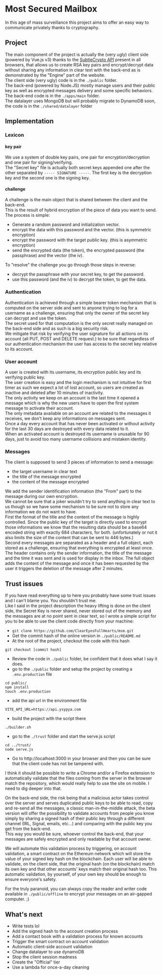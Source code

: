 # Most Secured Mailbox
In this age of mass surveillance this project aims to offer an easy way to communicate privately thanks to cryptography.  

## Project
The main component of the project is actually the (very ugly) client side (powered by Vue.js v3) thanks to the [SubtleCrypto API](https://developer.mozilla.org/fr/docs/Web/API/SubtleCrypto) present in all browsers, that allows us to create RSA key pairs and encrypt/decrypt data without sharing any information in clear text with the back-end as is demonstrated by the "Engine" part of the website.  
The client side (very ugly) code is in the `./public` folder.  
The back-end (powered by Node.JS) mostly manage users and their public key as well as encrypted messages delivery and some specific behaviors.  
The back-end code is in the `./apps/main` folder.  
The datalayer uses MongoDB but will probably migrate to DynamoDB soon, the code is in the `./shared/datalayer` folder  

## Implementation
### Lexicon
#### key pair
We use a system of double key pairs, one pair for encryption/decryption and one pair for signing/verifying.  
The "Secret key" file is actually both secret keys appended one after the other separated by `----- SIGNATURE -----`. The first key is the decryption key and the second one is the signing key.  

#### challenge
A challenge is the main object that is shared between the client and the back-end.  
This is the result of hybrid encryption of the piece of data you want to send. The process is simple:  
- Generate a random password and initialization vector.
- encrypt the data with this password and the vector. (this is symmetric encryption)
- encrypt the password with the target public key. (this is asymmetric encryption)
- send the encrypted data (the token), the encrypted password (the passphrase) and the vector (the iv).
  
To "resolve" the challenge you go through those steps in reverse:
- decrypt the passphrase with your secret key, to get the password.
- use this password (and the iv) to decrypt the token, to get the data.

### Authentication
Authentication is achieved through a simple bearer token mechanism that is computed on the server side and sent to anyone trying to log for a username as a challenge, ensuring that only the owner of the secret key can decrypt and use the token.  
The secret used for that computation is the only secret really managed on the back-end side and as such is a big security risk.  
We mitigate that risk by verifying the user signature for all actions on its account (all PUT, POST and DELETE request.) to be sure that regardless of our authentication mechanism the user has access to the secret key relative to its account.  

### User account
A user is created with its username, its encryption public key and its verifying public key.  
The user creation is easy and the login mechanism is not intuitive for first timer as such we expect a lot of lost account, so users are created as inactive and deleted after 10 minutes of inactivity.  
The only activity we keep on an account is the last time it opened a message which is why the new users have to open the first system message to activate their account.  
The only metadata available on an account are related to the messages it receives, we don't keep any informations on messages sent.  
Once a day every account that has never been activated or without activity for the last 30 days are destroyed with every data related to it.  
When an activated account is destroyed its username is unusable for 90 days, just to avoid too many username collisions and mistaken identity.  

### Messages
The client is supposed to send 3 pieces of information to send a message:
- the target username in clear text
- the title of the message encrypted
- the content of the message encrypted
  
We add the sender identification information (the "From" part) to the message during our own encryption.  
We cannot be sure that a joker wouldn't try to send anything in clear text to us though so we have some mechanism to be sure not to store any information we do not want to have.  
First the format of the title and the content of the message is highly controlled. Since the public key of the target is directly used to encrypt those informations we know that the resulting data should be a base64 encoded string with exactly 684 characters, for both. (unfortunately or not it also limits the size of the content that can be sent to 446 bytes.)  
Second every messages are separated as a header and a full object, each stored as a challenge, ensuring that everything is encrypted at least once.  
The header contains only the sender information, the title of the message and the time it was sent and is used for display in the inbox. The full object adds the content of the message and once it has been requested by the user it triggers the deletion of the message after 2 minutes.  

## Trust issues
If you have read everything up to here you probably have some trust issues and I can't blame you. You shouldn't trust me.  
Like I said in the project description the heavy lifting is done on the client side, the Secret Key is never shared, never stored out of the memory and the messages are at no point sent in clear text, so I wrote a simple script for you to be able to use the client code directly from your machine:  
- `git clone https://github.com/ClearEyesFullHearts/msm.git`
- Get the commit hash of the online version in `./public/README.md`
- At the root of the project, checkout the code with this hash
```
git checkout [commit hash]
```
- Review the code in `./public` folder, be confident that it does what I say it does.
- go to the `./public` folder and setup the project by creating a `.env.production` file
```
cd public/
npm install
touch .env.production
```
- add the api url in the environment file
```
VITE_API_URL=https://api.ysypya.com
```
- build the project with the script there
```
./builder.sh
```
- go to the `./trust` folder and start the serve.js script
```
cd ../trust/
node serve.js
```
- Go to http://localhost:3000 in your browser and then you can be sure that the client code has not be tampered with.

I think it should be possible to write a Chrome and/or a Firefox extension to automatically validate that the files coming from the server in the browser match the repository, which would really help to use the site on mobile. I need to dig deeper into that.  
  
On the back-end side, the risk being that a malicious actor takes control over the server and serves duplicated public keys to be able to read, copy and re-send all the messages, a classic man-in-the-middle attack, the beta version will offer the possibility to validate accounts from people you know simply by sharing a signed hash of their public key through a different channel (IRL, Signal, emails, etc...) and comparing with the public key you get from the back-end.  
This way you would be sure, whoever control the back-end, that your messages are safely encrypted and only readable by that account owner.  
  
We will automate this validation process by triggering, on account validation, a smart contract on the Ethereum network which will store the value of your signed key hash on the blockchain. Each user will be able to validate, on the client side, that the original hash (on the blockchain) match its own key and that other accounts' keys match their original hash too. This automatic validation, by yourself, of your own key should be enough to ensure everyone's safety.  
  
For the truly paranoid, you can always copy the reader and writer code available in `./public/offline` to encrypt your messages on an air-gapped computer. ;)  
  
## What's next
- Write tests lol
- Add the signed hash to the account creation process
- Add a contact book with a validation process for known accounts
- Trigger the smart contract on account validation
- Automatic client-side account validation
- Change datalayer to use dynamoDB
- Stop the client session madness
- Create the "Official" tier
- Use a lambda for once-a-day cleaning